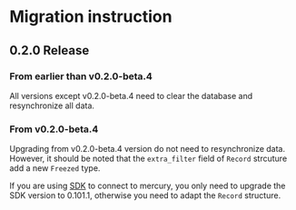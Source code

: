 # Migration instruction

## 0.2.0 Release

### From earlier than v0.2.0-beta.4

All versions except v0.2.0-beta.4 need to clear the database and resynchronize all data.

### From v0.2.0-beta.4

Upgrading from v0.2.0-beta.4 version do not need to resynchronize data. However, it should be noted that the `extra_filter` field of `Record` strcuture add a new `Freezed` type.

If you are using [SDK](https://github.com/nervosnetwork/mercury#sdk-support) to connect to mercury, you only need to upgrade the SDK version to 0.101.1, otherwise you need to adapt the `Record` structure.
